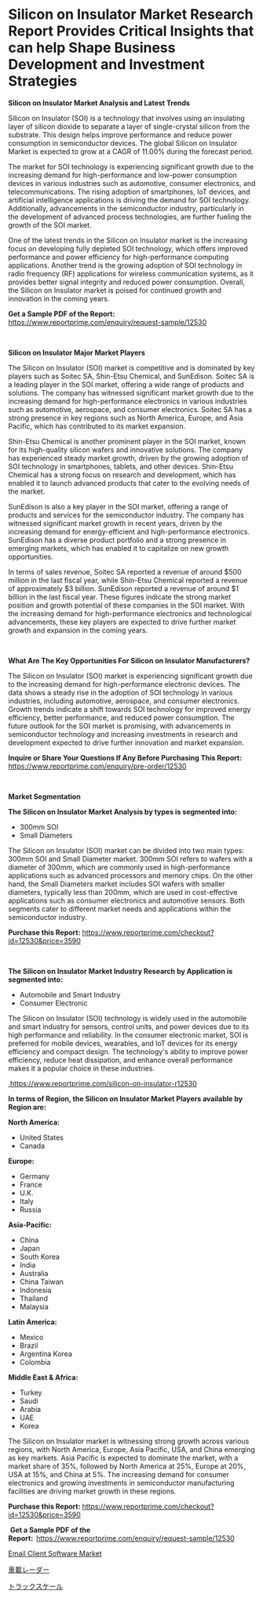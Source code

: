 <p><h1>Silicon on Insulator Market Research Report Provides Critical Insights that can help Shape Business Development and Investment Strategies</h1></p><p><strong>Silicon on Insulator Market Analysis and Latest Trends</strong></p>
<p><p>Silicon on Insulator (SOI) is a technology that involves using an insulating layer of silicon dioxide to separate a layer of single-crystal silicon from the substrate. This design helps improve performance and reduce power consumption in semiconductor devices. The global Silicon on Insulator Market is expected to grow at a CAGR of 11.00% during the forecast period. </p><p>The market for SOI technology is experiencing significant growth due to the increasing demand for high-performance and low-power consumption devices in various industries such as automotive, consumer electronics, and telecommunications. The rising adoption of smartphones, IoT devices, and artificial intelligence applications is driving the demand for SOI technology. Additionally, advancements in the semiconductor industry, particularly in the development of advanced process technologies, are further fueling the growth of the SOI market.</p><p>One of the latest trends in the Silicon on Insulator market is the increasing focus on developing fully depleted SOI technology, which offers improved performance and power efficiency for high-performance computing applications. Another trend is the growing adoption of SOI technology in radio frequency (RF) applications for wireless communication systems, as it provides better signal integrity and reduced power consumption. Overall, the Silicon on Insulator market is poised for continued growth and innovation in the coming years.</p></p>
<p><strong>Get a Sample PDF of the Report:&nbsp;</strong> <a href="https://www.reportprime.com/enquiry/request-sample/12530">https://www.reportprime.com/enquiry/request-sample/12530</a></p>
<p>&nbsp;</p>
<p><strong>Silicon on Insulator Major Market Players</strong></p>
<p><p>The Silicon on Insulator (SOI) market is competitive and is dominated by key players such as Soitec SA, Shin-Etsu Chemical, and SunEdison. Soitec SA is a leading player in the SOI market, offering a wide range of products and solutions. The company has witnessed significant market growth due to the increasing demand for high-performance electronics in various industries such as automotive, aerospace, and consumer electronics. Soitec SA has a strong presence in key regions such as North America, Europe, and Asia Pacific, which has contributed to its market expansion.</p><p>Shin-Etsu Chemical is another prominent player in the SOI market, known for its high-quality silicon wafers and innovative solutions. The company has experienced steady market growth, driven by the growing adoption of SOI technology in smartphones, tablets, and other devices. Shin-Etsu Chemical has a strong focus on research and development, which has enabled it to launch advanced products that cater to the evolving needs of the market.</p><p>SunEdison is also a key player in the SOI market, offering a range of products and services for the semiconductor industry. The company has witnessed significant market growth in recent years, driven by the increasing demand for energy-efficient and high-performance electronics. SunEdison has a diverse product portfolio and a strong presence in emerging markets, which has enabled it to capitalize on new growth opportunities.</p><p>In terms of sales revenue, Soitec SA reported a revenue of around $500 million in the last fiscal year, while Shin-Etsu Chemical reported a revenue of approximately $3 billion. SunEdison reported a revenue of around $1 billion in the last fiscal year. These figures indicate the strong market position and growth potential of these companies in the SOI market. With the increasing demand for high-performance electronics and technological advancements, these key players are expected to drive further market growth and expansion in the coming years.</p></p>
<p>&nbsp;</p>
<p><strong>What Are The Key Opportunities For Silicon on Insulator Manufacturers?</strong></p>
<p><p>The Silicon on Insulator (SOI) market is experiencing significant growth due to the increasing demand for high-performance electronic devices. The data shows a steady rise in the adoption of SOI technology in various industries, including automotive, aerospace, and consumer electronics. Growth trends indicate a shift towards SOI technology for improved energy efficiency, better performance, and reduced power consumption. The future outlook for the SOI market is promising, with advancements in semiconductor technology and increasing investments in research and development expected to drive further innovation and market expansion.</p></p>
<p><strong>Inquire or Share Your Questions If Any Before Purchasing This Report:</strong> <a href="https://www.reportprime.com/enquiry/pre-order/12530">https://www.reportprime.com/enquiry/pre-order/12530</a></p>
<p>&nbsp;</p>
<p><strong>Market Segmentation</strong></p>
<p><strong>The Silicon on Insulator Market Analysis by types is segmented into:</strong></p>
<p><ul><li>300mm SOI</li><li>Small Diameters</li></ul></p>
<p><p>The Silicon on Insulator (SOI) market can be divided into two main types: 300mm SOI and Small Diameter market. 300mm SOI refers to wafers with a diameter of 300mm, which are commonly used in high-performance applications such as advanced processors and memory chips. On the other hand, the Small Diameters market includes SOI wafers with smaller diameters, typically less than 200mm, which are used in cost-effective applications such as consumer electronics and automotive sensors. Both segments cater to different market needs and applications within the semiconductor industry.</p></p>
<p><strong>Purchase this Report:&nbsp;</strong><a href="https://www.reportprime.com/checkout?id=12530&price=3590">https://www.reportprime.com/checkout?id=12530&price=3590</a></p>
<p>&nbsp;</p>
<p><strong>The Silicon on Insulator Market Industry Research by Application is segmented into:</strong></p>
<p><ul><li>Automobile and Smart Industry</li><li>Consumer Electronic</li></ul></p>
<p><p>The Silicon on Insulator (SOI) technology is widely used in the automobile and smart industry for sensors, control units, and power devices due to its high performance and reliability. In the consumer electronic market, SOI is preferred for mobile devices, wearables, and IoT devices for its energy efficiency and compact design. The technology's ability to improve power efficiency, reduce heat dissipation, and enhance overall performance makes it a popular choice in these industries.</p></p>
<p><a href="https://www.reportprime.com/silicon-on-insulator-r12530">&nbsp;https://www.reportprime.com/silicon-on-insulator-r12530</a></p>
<p><strong>In terms of Region, the Silicon on Insulator Market Players available by Region are:</strong></p>
<p>
    <p> <strong> North America: </strong>
        <ul>
            <li>United States</li>
            <li>Canada</li>
        </ul>
        </p> 
    <p> <strong> Europe: </strong>
        <ul>
            <li>Germany</li>
            <li>France</li>
            <li>U.K.</li>
            <li>Italy</li>
            <li>Russia</li>
        </ul>
        </p> 
    <p> <strong> Asia-Pacific: </strong>
        <ul>
            <li>China</li>
            <li>Japan</li>
            <li>South Korea</li>
            <li>India</li>
            <li>Australia</li>
            <li>China Taiwan</li>
            <li>Indonesia</li>
            <li>Thailand</li>
            <li>Malaysia</li>
        </ul>
        </p> 
    <p> <strong> Latin America: </strong>
        <ul>
            <li>Mexico</li>
            <li>Brazil</li>
            <li>Argentina Korea</li>
            <li>Colombia</li>
        </ul>
        </p> 
    <p> <strong> Middle East & Africa: </strong>
        <ul>
            <li>Turkey</li>
            <li>Saudi</li>
            <li>Arabia</li>
            <li>UAE</li>
            <li>Korea</li>
        </ul>
    </p>
    </p>
<p><p>The Silicon on Insulator market is witnessing strong growth across various regions, with North America, Europe, Asia Pacific, USA, and China emerging as key markets. Asia Pacific is expected to dominate the market, with a market share of 35%, followed by North America at 25%, Europe at 20%, USA at 15%, and China at 5%. The increasing demand for consumer electronics and growing investments in semiconductor manufacturing facilities are driving market growth in these regions.</p></p>
<p><strong>Purchase this Report: </strong><a href="https://www.reportprime.com/checkout?id=12530&price=3590">https://www.reportprime.com/checkout?id=12530&price=3590</a></p>
<p>&nbsp;<strong>Get a Sample PDF of the Report:&nbsp;&nbsp;</strong><a href="https://www.reportprime.com/enquiry/request-sample/12530">https://www.reportprime.com/enquiry/request-sample/12530</a></p>
<p><strong></strong></p>
<p><p><a href="https://view.publitas.com/reportprime-1/email-client-software-market-furnishes-information-on-market-share-market-trends-and-market-growth/">Email Client Software Market</a></p><p><a href="https://github.com/RudySimonis2023/Market-Research-Report-List-1/blob/main/819930870838.md">車載レーダー</a></p><p><a href="https://github.com/NikitaBruen/Market-Research-Report-List-1/blob/main/711399570839.md">トラックスケール</a></p></p>